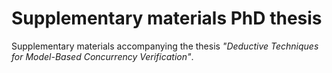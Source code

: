 # Supplementary materials PhD thesis
Supplementary materials accompanying the thesis _"Deductive Techniques for Model-Based Concurrency Verification"_.
